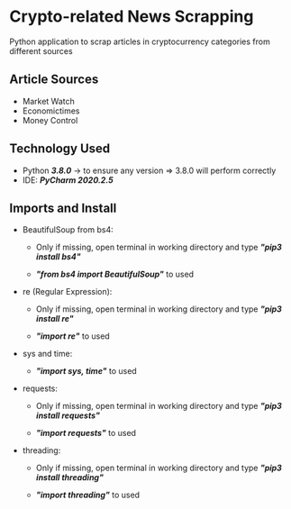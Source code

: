 # Crypto-related News Scrapping
Python application to scrap articles in cryptocurrency categories from different sources

## Article Sources
- Market Watch
- Economictimes
- Money Control

## Technology Used
- Python ***3.8.0*** -> to ensure any version => 3.8.0 will perform correctly
- IDE: ***PyCharm 2020.2.5***

## Imports and Install

  - BeautifulSoup from bs4:
  
    - Only if missing, open terminal in working directory and type ***"pip3 install bs4"***
    
    - ***"from bs4 import BeautifulSoup"*** to used
    
  - re (Regular Expression):
  
    - Only if missing, open terminal in working directory and type ***"pip3 install re"***
    
    - ***"import re"*** to used
    
  - sys and time: 
  
    - ***"import sys, time"*** to used
    
  - requests:
  
    - Only if missing, open terminal in working directory and type ***"pip3 install requests"***
    
    - ***"import requests"*** to used
    
  - threading:
  
    - Only if missing, open terminal in working directory and type ***"pip3 install threading"***
    
    - ***"import threading"*** to used
    
